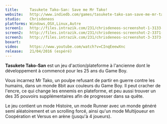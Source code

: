 ```yaml
---
title:     Tasukete Tako-San: Save me Mr Tako!
website:   http://www.indiedb.com/games/tasukete-tako-san-save-me-mr-tako
studio:    Chrisdeneos
platforms: Windows,OSX,Linux,Autre
screen1:   http://files.intrazik.com/231/chrisdeneos-screenshot-1-3133-493-20150428-215618.png
screen2:   http://files.intrazik.com/231/chrisdeneos-screenshot-2-3371-493-20150428-215618.png
screen3:   http://files.intrazik.com/231/chrisdeneos-screenshot-3-3373-493-20150428-215619.png
boxart:    
video:     https://www.youtube.com/watch?v=CInqEeewXnc
release:   21/04/2016 (espéré)
---
```


**Tasukete Tako-San** est un jeu d'action/plateforme à l'ancienne dont le développement à commencé pour les 25 ans du Game Boy.

Vous incarnez Mr Tako, un poulpe refusant de partir en guerre contre les humains, dans un monde 8bit aux couleurs du Game Boy. Il peut cracher de l'encre, ce qui change les ennemis en plateforme, et peu aussi trouver un des 35 pouvoirs supplémentaires afin de progresser dans sa quête. 

Le jeu contient un mode Histoire, un mode Runner avec un monde généré semi aléatoirement et un scrolling forcé, ainsi qu'un mode Multijoueur en Coopération et Versus en arène (jusqu'à 4 joueurs).
